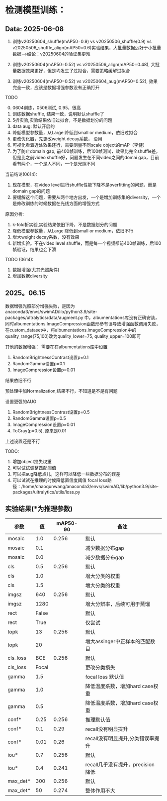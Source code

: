 # 检测模型训练：
## Data: 2025-06-08
1. 训练v20250604_shuffle(mAP50=0.9) vs v20250506_shuffle(0.9) vs  v20250506_shuffle_align(mAP50=0.6)实验结果，大批量数据远好于小批量数据-->结论：v20250604的验证集更难

2. 训练v20250604(mAP50=0.52) vs v20250506_align(mAP50=0.48), 大批量数据效果更好，但是均发生了过拟合，需要策略缓解过拟合

3. 训练v20250604(mAP50=0.52) vs v20250604_aug(mAP50=0.52), 效果完全一致，应该是数据增强参数没有正确打开

TODO

0. 0604训练，0506测试, 0.95，很高
1. 训练数据shuffle, 结果一致，说明默认shuffle了
3. 5折实验,实验结果依旧过拟合，不是数据划分的问题
4. data aug: 默认开启的
5. 降低模型参数量，从Large 降低到small or medium，依旧过拟合
6. 更改优化器，先更改weight decay系数， 没用
7. 可视化看着近处效果还行，需要测量不同scale object的mAP（李健）
8. 为了防止domain gap, 前400帧训练，后100帧测试，效果比完全shuffle差，但是比之前video shuffle好，问题发生在不同video之间的domai gap，目前看有两个，一个是人不同，一个是光照不同

当前结论(0614):
1. 现在模型，在video level进行shuffle性能下降不是overfitting的问题，而是domain gap的问题
2. 要缓解这个问题，需要从两个地方出发，一个是增加训练集的diversity，一个是修改训练的时候数据在光线方面的增强方式

原因分析:
1. k-fold折实验,实验结果依旧下降，不是数据划分的问题
2. 降低模型参数量，从Large 降低到small or medium，依旧不行
3. 增大weight decay系数，没有效果
4. 新增实验。不在video level shuffle，而是每一个视频都前400帧训练，后100帧验证，结果也会下滑

TODO (0614):
1. 数据增强(尤其光照条件)
2. 增加数据diversity

## 2025。06.15
数据增强光照部分增强失败，是因为anaconda3/envs/swimAD/lib/python3.9/site-packages/ultralytics/data/augment.py 中，albumentations库没有正确安装，同时albumentations.ImageCompression函数形参有误导致增强函数调用失败，在custom_dataset中，将albumentations.ImageCompression中的quality_range(75,100)改为quality_lower=75, quality_upper=100即可

其他的数据增强： 需要在在albumentations库中设置
1. RandomBrightnessContrast设置p=0.1
2. RandomGamma设置p=0.1
3. ImageCompression设置p=0.01

结果依旧不行

预处理中加Normalization,结果不行，不知道是不是有问题

设置更强的AUG
1. RandomBrightnessContrast设置p=0.5
2. RandomGamma设置p=0.5
3. ImageCompression设置p=0.01
4. ToGray(p=0.5), 原来是0.01

上述设置还是不行

TODO: 
1. 增加object损失权重
2. 可以试试调整匹配阈值
3. 可以把aug降低点儿，这样可以降低一些数据分布的误差
4. 可以试试在推理的时候降低置信度阈值
focal loss路径：/home/chaoqunwang/anaconda3/envs/swimAD/lib/python3.9/site-packages/ultralytics/utils/loss.py
## 实验结果(*为推理参数)

| 参数   | 值    | mAP50-90 | 备注 |
|--------|-------|-----------|---|
|mosaic  | 1.0   |  0.256    | 默认  |
|mosaic  | 0.1   |           |  减少数据分布gap |
|mosaic  | 0.0   |           |  减少数据分布gap |
|cls     | 0.5   |  0.256    | 默认  |
|cls     | 1.0   |           |  增大分类的权重 |
|cls     | 1.5   |           |  增大分类的权重 |
|imgsz   | 640   |  0.256    | 默认  |
|imgsz   | 1280  |           | 增大分辨率，后续可用于蒸馏 |
|rect    | False |           | 默认  |
|rect    | True  |           | 仅尝试|
|topk    | 13    |  0.256    | 默认  |
|topk    | 20    |           | 增大assinger中正样本的匹配数目|
|cls_loss| BCE   |  0.256    | 默认  |
|cls_loss| Focal |           | 更改分类损失|
|gamma   | 1.5   |           | focal loss 默认值|
|gamma   | 1.0   |           | 降低温度系数，增加hard case权重|
|gamma   | 0.5   |           | 降低温度系数，增加hard case权重|
|conf*   | 0.25  |   0.256   |推理默认值|
|conf*   | 0.1   |   0.29     |recall没有明显提升|
|conf*   | 0.01   |   0.26     |recall没有明显提升,分类错误率提升|
|iou*    | 0.7   |   0.256     |默认|
|iou*    | 0.4   |   0.241     |recall几乎没有提升，precision降低|
|max_det* | 300   |   0.256     | 默认 |
|max_det* | 50    |   0.274     | 整体作用不大  |

